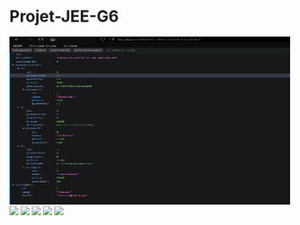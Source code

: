 ﻿# Projet-JEE-G6
<img src=".\EcomProject\screenshoot\ecom-app-SS.png" width="500" height="300">
<img src="C:\Users\DELL\IdeaProjects\EcomProject\EcomProject\screenshoot\img.png">
<img src="C:\Users\DELL\IdeaProjects\EcomProject\EcomProject\screenshoot\img_1.png">
<img src="C:\Users\DELL\IdeaProjects\EcomProject\EcomProject\screenshoot\img_2.png">
<img src="C:\Users\DELL\IdeaProjects\EcomProject\EcomProject\screenshoot\img_3.png">
<img src="C:\Users\DELL\IdeaProjects\EcomProject\EcomProject\screenshoot\RunningApp.png">

